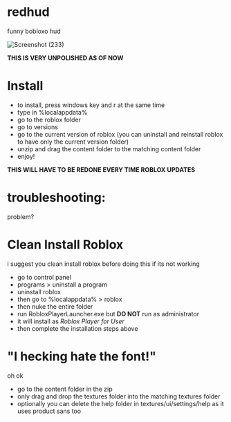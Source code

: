 # redhud
funny bobloxo hud

![Screenshot (233)](https://user-images.githubusercontent.com/76109782/181346569-34693ad2-efa7-4d6d-b6e8-029fa9502089.png)

**THIS IS VERY UNPOLISHED AS OF NOW**


# Install
* to install, press windows key and r at the same time
* type in %localappdata%
* go to the roblox folder
* go to versions
* go to the current version of roblox (you can uninstall and reinstall roblox to have only the current version folder)
* unzip and drag the content folder to the matching content folder
* enjoy!

**THIS WILL HAVE TO BE REDONE EVERY TIME ROBLOX UPDATES**


# troubleshooting:
problem?

# Clean Install Roblox
i suggest you clean install roblox before doing this if its not working

* go to control panel
* programs > uninstall a program
* uninstall roblox
* then go to %localappdata% > roblox
* then nuke the entire folder
* run RobloxPlayerLauncher.exe but **DO NOT** run as administrator
* it will install as *Roblox Player for User*
* then complete the installation steps above

# "I hecking hate the font!"
oh ok

* go to the content folder in the zip
* only drag and drop the textures folder into the matching textures folder
* optionally you can delete the help folder in textures/ui/settings/help as it uses product sans too
